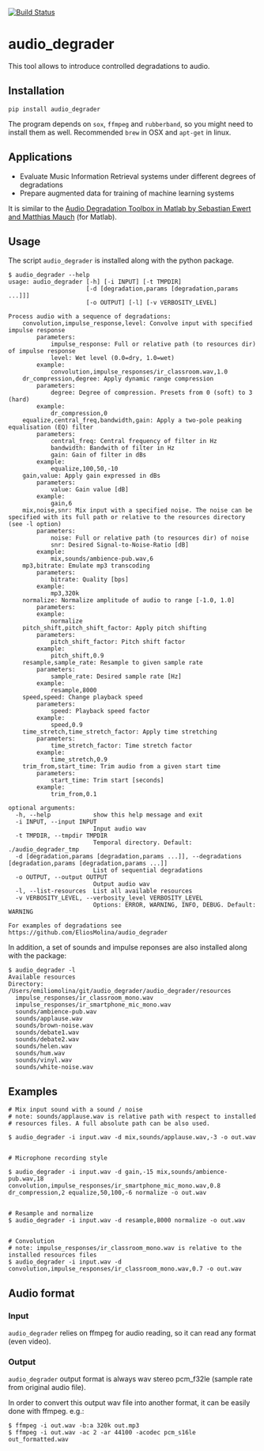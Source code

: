 [![Build Status](https://travis-ci.org/EliosMolina/audio_degrader.svg?branch=master)](https://travis-ci.org/EliosMolina/audio_degrader)
# audio_degrader

This tool allows to introduce controlled degradations to audio.

## Installation

`pip install audio_degrader`

The program depends on `sox`, `ffmpeg` and `rubberband`, so you might need to install them as well. Recommended `brew` in OSX and `apt-get` in linux.

## Applications
* Evaluate Music Information Retrieval systems under different degrees of degradations
* Prepare augmented data for training of machine learning systems

It is similar to the [Audio Degradation Toolbox in Matlab by Sebastian Ewert and Matthias Mauch][1] (for Matlab).


## Usage

The script `audio_degrader` is installed along with the python package.

```
$ audio_degrader --help
usage: audio_degrader [-h] [-i INPUT] [-t TMPDIR]
                      [-d [degradation,params [degradation,params ...]]]
                      [-o OUTPUT] [-l] [-v VERBOSITY_LEVEL]

Process audio with a sequence of degradations:
    convolution,impulse_response,level: Convolve input with specified impulse response
        parameters:
            impulse_response: Full or relative path (to resources dir) of impulse response
            level: Wet level (0.0=dry, 1.0=wet)
        example:
            convolution,impulse_responses/ir_classroom.wav,1.0
    dr_compression,degree: Apply dynamic range compression
        parameters:
            degree: Degree of compression. Presets from 0 (soft) to 3 (hard)
        example:
            dr_compression,0
    equalize,central_freq,bandwidth,gain: Apply a two-pole peaking equalisation (EQ) filter
        parameters:
            central_freq: Central frequency of filter in Hz
            bandwidth: Bandwith of filter in Hz
            gain: Gain of filter in dBs
        example:
            equalize,100,50,-10
    gain,value: Apply gain expressed in dBs
        parameters:
            value: Gain value [dB]
        example:
            gain,6
    mix,noise,snr: Mix input with a specified noise. The noise can be specified with its full path or relative to the resources directory (see -l option)
        parameters:
            noise: Full or relative path (to resources dir) of noise
            snr: Desired Signal-to-Noise-Ratio [dB]
        example:
            mix,sounds/ambience-pub.wav,6
    mp3,bitrate: Emulate mp3 transcoding
        parameters:
            bitrate: Quality [bps]
        example:
            mp3,320k
    normalize: Normalize amplitude of audio to range [-1.0, 1.0]
        parameters:
        example:
            normalize
    pitch_shift,pitch_shift_factor: Apply pitch shifting
        parameters:
            pitch_shift_factor: Pitch shift factor
        example:
            pitch_shift,0.9
    resample,sample_rate: Resample to given sample rate
        parameters:
            sample_rate: Desired sample rate [Hz]
        example:
            resample,8000
    speed,speed: Change playback speed
        parameters:
            speed: Playback speed factor
        example:
            speed,0.9
    time_stretch,time_stretch_factor: Apply time stretching
        parameters:
            time_stretch_factor: Time stretch factor
        example:
            time_stretch,0.9
    trim_from,start_time: Trim audio from a given start time
        parameters:
            start_time: Trim start [seconds]
        example:
            trim_from,0.1

optional arguments:
  -h, --help            show this help message and exit
  -i INPUT, --input INPUT
                        Input audio wav
  -t TMPDIR, --tmpdir TMPDIR
                        Temporal directory. Default: ./audio_degrader_tmp
  -d [degradation,params [degradation,params ...]], --degradations [degradation,params [degradation,params ...]]
                        List of sequential degradations
  -o OUTPUT, --output OUTPUT
                        Output audio wav
  -l, --list-resources  List all available resources
  -v VERBOSITY_LEVEL, --verbosity_level VERBOSITY_LEVEL
                        Options: ERROR, WARNING, INFO, DEBUG. Default: WARNING

For examples of degradations see https://github.com/EliosMolina/audio_degrader
```

In addition, a set of sounds and impulse reponses are also installed along with the package:

```
$ audio_degrader -l
Available resources
Directory: /Users/emiliomolina/git/audio_degrader/audio_degrader/resources
  impulse_responses/ir_classroom_mono.wav
  impulse_responses/ir_smartphone_mic_mono.wav
  sounds/ambience-pub.wav
  sounds/applause.wav
  sounds/brown-noise.wav
  sounds/debate1.wav
  sounds/debate2.wav
  sounds/helen.wav
  sounds/hum.wav
  sounds/vinyl.wav
  sounds/white-noise.wav
```

## Examples

```
# Mix input sound with a sound / noise
# note: sounds/applause.wav is relative path with respect to installed
# resources files. A full absolute path can be also used.

$ audio_degrader -i input.wav -d mix,sounds/applause.wav,-3 -o out.wav


# Microphone recording style

$ audio_degrader -i input.wav -d gain,-15 mix,sounds/ambience-pub.wav,18 convolution,impulse_responses/ir_smartphone_mic_mono.wav,0.8 dr_compression,2 equalize,50,100,-6 normalize -o out.wav


# Resample and normalize
$ audio_degrader -i input.wav -d resample,8000 normalize -o out.wav


# Convolution
# note: impulse_responses/ir_classroom_mono.wav is relative to the installed resources files
$ audio_degrader -i input.wav -d convolution,impulse_responses/ir_classroom_mono.wav,0.7 -o out.wav
```

## Audio format

### Input
`audio_degrader` relies on ffmpeg for audio reading, so it can read any format (even video).

### Output
`audio_degrader` output format is always wav stereo pcm_f32le (sample rate from original audio file).

In order to convert this output wav file into another format, it can be easily done with ffmpeg. e.g.:
```
$ ffmpeg -i out.wav -b:a 320k out.mp3
$ ffmpeg -i out.wav -ac 2 -ar 44100 -acodec pcm_s16le out_formatted.wav

```


[1]: https://code.soundsoftware.ac.uk/projects/audio-degradation-toolbox
